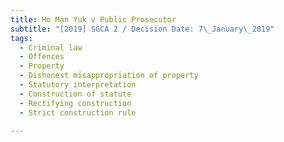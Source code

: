 ```yaml
---
title: Ho Man Yuk v Public Prosecutor
subtitle: "[2019] SGCA 2 / Decision Date: 7\_January\_2019"
tags:
  - Criminal law
  - Offences
  - Property
  - Dishonest misappropriation of property
  - Statutory interpretation
  - Construction of statute
  - Rectifying construction
  - Strict construction rule

---
```


